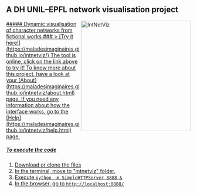## A DH UNIL–EPFL network visualisation project

<a href="https://maladesimaginaires.github.io/intnetviz/">
<img src="https://raw.githubusercontent.com/maladesimaginaires/intnetviz/gh-pages/img/intnetviz_graph.png" alt="IntNetViz" width="300" align="right"> 
##### Dynamic visualisation of character networks from fictional works
### > [Try it here!](https://maladesimaginaires.github.io/intnetviz/)
The tool is online, click on the link above to try it! To know more about this project, have a look at your [About](https://maladesimaginaires.github.io/intnetviz/about.html) page. If you need any information about how the interface works, go to the [Help](https://maladesimaginaires.github.io/intnetviz/help.html) page.

##### To execute the code

1. Download or clone the files
2. In the terminal, move to "intnetviz" folder.
3. Execute ```python -m SimpleHTTPServer 8888 &```
4. In the browser, go to ```http://localhost:8888/```
